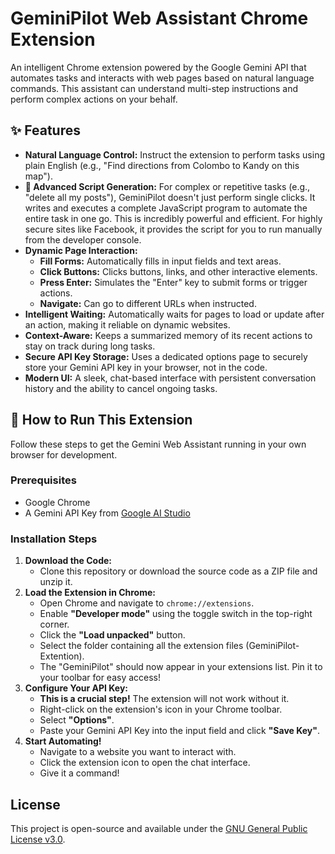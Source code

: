 # GeminiPilot Web Assistant Chrome Extension

An intelligent Chrome extension powered by the Google Gemini API that automates tasks and interacts with web pages based on natural language commands. This assistant can understand multi-step instructions and perform complex actions on your behalf.

## ✨ Features

* **Natural Language Control:** Instruct the extension to perform tasks using plain English (e.g., "Find directions from Colombo to Kandy on this map").
* **🤖 Advanced Script Generation:** For complex or repetitive tasks (e.g., "delete all my posts"), GeminiPilot doesn't just perform single clicks. It writes and executes a complete JavaScript program to automate the entire task in one go. This is incredibly powerful and efficient. For highly secure sites like Facebook, it provides the script for you to run manually from the developer console.
* **Dynamic Page Interaction:**
    * **Fill Forms:** Automatically fills in input fields and text areas.
    * **Click Buttons:** Clicks buttons, links, and other interactive elements.
    * **Press Enter:** Simulates the "Enter" key to submit forms or trigger actions.
    * **Navigate:** Can go to different URLs when instructed.
* **Intelligent Waiting:** Automatically waits for pages to load or update after an action, making it reliable on dynamic websites.
* **Context-Aware:** Keeps a summarized memory of its recent actions to stay on track during long tasks.
* **Secure API Key Storage:** Uses a dedicated options page to securely store your Gemini API key in your browser, not in the code.
* **Modern UI:** A sleek, chat-based interface with persistent conversation history and the ability to cancel ongoing tasks.

## 🚀 How to Run This Extension

Follow these steps to get the Gemini Web Assistant running in your own browser for development.

### Prerequisites

* Google Chrome
* A Gemini API Key from [Google AI Studio](https://aistudio.google.com/app/keys)

### Installation Steps

1.  **Download the Code:**
    * Clone this repository or download the source code as a ZIP file and unzip it.
2.  **Load the Extension in Chrome:**
    * Open Chrome and navigate to `chrome://extensions`.
    * Enable **"Developer mode"** using the toggle switch in the top-right corner.
    * Click the **"Load unpacked"** button.
    * Select the folder containing all the extension files (GeminiPilot-Extention).
    * The "GeminiPilot" should now appear in your extensions list. Pin it to your toolbar for easy access!
4.  **Configure Your API Key:**
    * **This is a crucial step!** The extension will not work without it.
    * Right-click on the extension's icon in your Chrome toolbar.
    * Select **"Options"**.
    * Paste your Gemini API Key into the input field and click **"Save Key"**.
5.  **Start Automating!**
    * Navigate to a website you want to interact with.
    * Click the extension icon to open the chat interface.
    * Give it a command!

## License

This project is open-source and available under the [GNU General Public License v3.0](LICENSE).

